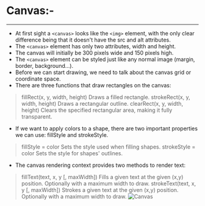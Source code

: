 
# Canvas:-
----------------------------------
* At first sight a `<canvas>` looks like the `<img>` element, with the only clear difference being that it doesn't have the src and alt attributes.
* The `<canvas>` element has only two attributes, width and height.
* The canvas will initially be 300 pixels wide and 150 pixels high. 
* The `<canvas>` element can be styled just like any normal image (margin, border, background…).
* Before we can start drawing, we need to talk about the canvas grid or coordinate space.
* There are three functions that draw rectangles on the canvas:
>fillRect(x, y, width, height)
 >Draws a filled rectangle.
>strokeRect(x, y, width, height)
 >Draws a rectangular outline.
>clearRect(x, y, width, height)
 >Clears the specified rectangular area, making it fully transparent.
* If we want to apply colors to a shape, there are two important properties we can use: fillStyle and strokeStyle.
>fillStyle = color
 >Sets the style used when filling shapes.
>strokeStyle = color
 >Sets the style for shapes' outlines.
* The canvas rendering context provides two methods to render text:
>fillText(text, x, y [, maxWidth])
 >Fills a given text at the given (x,y) position. Optionally with a maximum width to draw.
>strokeText(text, x, y [, maxWidth])
 >Strokes a given text at the given (x,y) position. Optionally with a maximum width to draw.
![Canvas](https://miro.medium.com/max/960/1*IGKCnfK8dHAWo2z-z9A4pA.gif)
